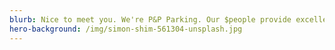 ```yaml
---
blurb: Nice to meet you. We're P&P Parking. Our $people provide excellent $services for wonderful $clients across various industries throughout the southeast.
hero-background: /img/simon-shim-561304-unsplash.jpg
---
```

